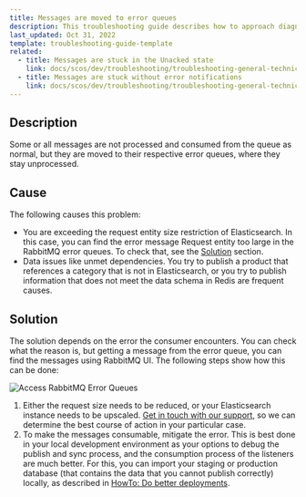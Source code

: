 ```yaml
---
title: Messages are moved to error queues
description: This troubleshooting guide describes how to approach diagnosing why messages are moved to error queues in RabbitMQ
last_updated: Oct 31, 2022
template: troubleshooting-guide-template
related:
  - title: Messages are stuck in the Unacked state
    link: docs/scos/dev/troubleshooting/troubleshooting-general-technical-issues/troubleshooting-rabbitmq/messages-are-stuck-in-the-unacked-state.html
  - title: Messages are stuck without error notifications
    link: docs/scos/dev/troubleshooting/troubleshooting-general-technical-issues/troubleshooting-rabbitmq/messages-are-stuck-without-error-notifications.html
---
```


## Description

Some or all messages are not processed and consumed from the queue as normal, but they are moved to their respective error queues, where they stay unprocessed.

## Cause

The following causes this problem:
* You are exceeding the request entity size restriction of Elasticsearch. In this case, you can find the error message Request entity too large in the RabbitMQ error queues. To check that, see the [Solution](#solution) section.
* Data issues like unmet dependencies. You try to publish a product that references a category that is not in Elasticsearch, or you try to publish information that does not meet the data schema in Redis are frequent causes.

## Solution

The solution depends on the error the consumer encounters. You can check what the reason is, but getting a message from the error queue, you can find the messages using RabbitMQ UI. The following steps show how this can be done:

![Access RabbitMQ Error Queues](https://spryker.s3.eu-central-1.amazonaws.com/docs/scos/dev/troubleshooting/troubleshooting-general-technical-issues/rabbit_mq_troubleshooting_access-rabbitmq-error-queues.gif)

1. Either the request size needs to be reduced, or your Elasticsearch instance needs to be upscaled. [Get in touch with our support](https://spryker.force.com/support/s/), so we can determine the best course of action in your particular case.
2. To make the messages consumable, mitigate the error. This is best done in your local development environment as your options to debug the publish and sync process, and the consumption process of the listeners are much better. For this, you can import your staging or production database (that contains the data that you cannot publish correctly) locally, as described in [HowTo: Do better deployments](https://docs.spryker.com/docs/scos/dev/tutorials-and-howtos/howtos/howto-do-better-deployments.html#ingest-staging-or-production-data).
